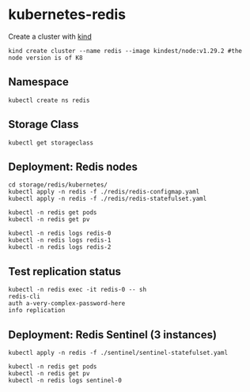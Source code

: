 # kubernetes-redis

Create a cluster with [kind](https://kind.sigs.k8s.io/docs/user/quick-start/)
```
kind create cluster --name redis --image kindest/node:v1.29.2 #the node version is of K8
```
## Namespace
```
kubectl create ns redis
```
## Storage Class
```
kubectl get storageclass
```
## Deployment: Redis nodes

```
cd storage/redis/kubernetes/
kubectl apply -n redis -f ./redis/redis-configmap.yaml
kubectl apply -n redis -f ./redis/redis-statefulset.yaml

kubectl -n redis get pods
kubectl -n redis get pv

kubectl -n redis logs redis-0
kubectl -n redis logs redis-1
kubectl -n redis logs redis-2
```
## Test replication status

```
kubectl -n redis exec -it redis-0 -- sh
redis-cli 
auth a-very-complex-password-here
info replication
```
## Deployment: Redis Sentinel (3 instances)

```
kubectl apply -n redis -f ./sentinel/sentinel-statefulset.yaml

kubectl -n redis get pods
kubectl -n redis get pv
kubectl -n redis logs sentinel-0
```